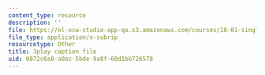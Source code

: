 ```yaml
---
content_type: resource
description: ''
file: https://ol-ocw-studio-app-qa.s3.amazonaws.com/courses/18-01-single-variable-calculus-fall-2006/0872c6a8a0ac5bde9a8f60d1bb726578_ryLdyDrBfvI.vtt
file_type: application/x-subrip
resourcetype: Other
title: 3play caption file
uid: 0872c6a8-a0ac-5bde-9a8f-60d1bb726578
---
```

